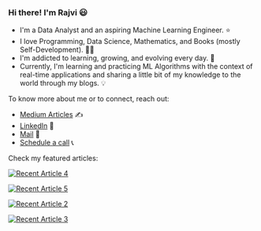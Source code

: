 ### Hi there! I'm Rajvi :smiley:


- I'm a Data Analyst and an aspiring Machine Learning Engineer. ⭐
- I love Programming, Data Science, Mathematics, and Books (mostly Self-Development). :woman_scientist:
- I'm addicted to learning, growing, and evolving every day. 🌱 
- Currently, I'm learning and practicing ML Algorithms with the context of real-time applications and sharing a little bit of my knowledge to the world through my blogs. :bulb:

To know more about me or to connect, reach out: 
- [Medium Articles](https://medium.com/@rajviishah) :writing_hand: 
- [LinkedIn](https://www.linkedin.com/in/rajviishah/) 📇
- [Mail](mailto:rajvishah2309@gmail.com) :e-mail:
- [Schedule a call](https://calendly.com/rajvishah/quick-chat-with-rajvi) 📞

Check my featured articles: 

<a target="_blank" href="https://github-readme-medium-recent-article.vercel.app/medium/@rajviishah/4"><img src="https://github-readme-medium-recent-article.vercel.app/medium/@rajviishah/4" alt="Recent Article 4">

<a target="_blank" href="https://github-readme-medium-recent-article.vercel.app/medium/@rajviishah/5"><img src="https://github-readme-medium-recent-article.vercel.app/medium/@rajviishah/5" alt="Recent Article 5">
  
<a target="_blank" href="https://github-readme-medium-recent-article.vercel.app/medium/@rajviishah/2"><img src="https://github-readme-medium-recent-article.vercel.app/medium/@rajviishah/2" alt="Recent Article 2">
  
<a target="_blank" href="https://github-readme-medium-recent-article.vercel.app/medium/@rajviishah/3"><img src="https://github-readme-medium-recent-article.vercel.app/medium/@rajviishah/3" alt="Recent Article 3">






